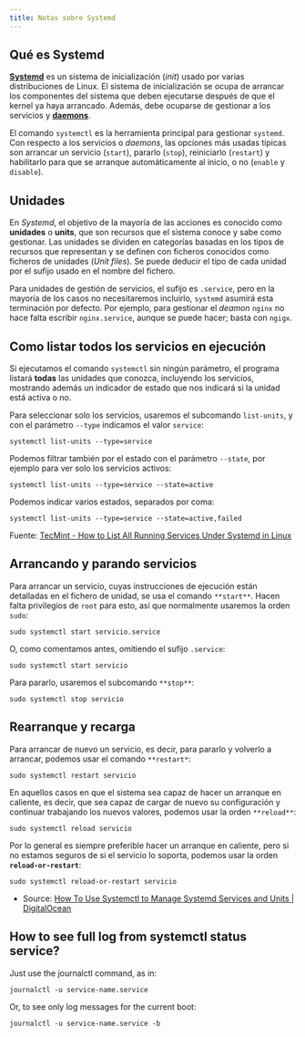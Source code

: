 ```yaml
---
title: Notas sobre Systemd
---
```


## Qué es Systemd

**[Systemd](https://es.wikipedia.org/wiki/Systemd)** es un sistema de
inicialización (_init_) usado por varias distribuciones de Linux. El sistema de
inicialización se ocupa de arrancar los componentes del sistema que deben
ejecutarse después de que el kernel ya haya arrancado. Además, debe ocuparse de
gestionar a los servicios y
**[daemons](https://es.wikipedia.org/wiki/Daemon_%28computing%29)**.


El comando `systemctl` es la herramienta principal para gestionar `systemd`.
Con respecto a los servicios o _daemons_, las opciones más usadas típicas son
arrancar un servicio (`start`), pararlo (`stop`), reiniciarlo (`restart`) y
habilitarlo para que se arranque automáticamente al inicio, o no (`enable` y
`disable`).


## Unidades

En _Systemd_, el objetivo de la mayoría de las acciones es conocido como
**unidades** o **units**, que son recursos que el sistema conoce y sabe como
gestionar. Las unidades se dividen en categorías basadas en los tipos de
recursos que representan y se definen con ficheros conocidos como ficheros de
unidades (_Unit files_). Se puede deducir el tipo de cada unidad por el sufijo
usado en el nombre del fichero.

Para unidades de gestión de servicios, el sufijo es `.service`, pero en la
mayoría de los casos no necesitaremos incluirlo, `systemd` asumirá esta
terminación por defecto. Por ejemplo, para gestionar el _deamon_ `nginx` no hace
falta escribir `nginx.service`, aunque se puede hacer; basta con `ngigx`.


## Como listar todos los servicios en ejecución

Si ejecutamos el comando `systemctl` sin ningún parámetro, el programa listará
**todas** las unidades que conozca, incluyendo los servicios, mostrando además
un indicador de estado que nos indicará si la unidad está activa o no.

Para seleccionar solo los servicios, usaremos el subcomando `list-units`, y con
el parámetro `--type` indicamos el valor `service`:

```shell
systemctl list-units --type=service
```

Podemos filtrar también por el estado con el parámetro `--state`, por ejemplo
para ver solo los servicios activos:

```shell
systemctl list-units --type=service --state=active
```

Podemos indicar varios estados, separados por coma:

```shell
systemctl list-units --type=service --state=active,failed
```

Fuente: [TecMint - How to List All Running Services Under Systemd in Linux](https://www.tecmint.com/list-all-running-services-under-systemd-in-linux/)


## Arrancando y parando servicios

Para arrancar un servicio, cuyas instrucciones de ejecución están detalladas en
el fichero de unidad, se usa el comando `**start**`. Hacen falta privilegios
de `root` para esto, así que normalmente usaremos la orden `sudo`:

```shell
sudo systemctl start servicio.service
```

O, como comentamos antes, omitiendo el sufijo `.service`:

```shell
sudo systemctl start servicio
```

Para pararlo, usaremos el subcomando `**stop**`:

```shell
sudo systemctl stop servicio
```

## Rearranque y recarga

Para arrancar de nuevo un servicio, es decir, para pararlo y volverlo a
arrancar, podemos usar el comando `**restart*`:

```shell
sudo systemctl restart servicio
```

En aquellos casos en que el sistema sea capaz de hacer un arranque en caliente,
es decir, que sea capaz de cargar de nuevo su configuración y continuar
trabajando los nuevos valores, podemos usar la orden `**reload**`:

```shell
sudo systemctl reload servicio
```

Por lo general es siempre preferible hacer un arranque en caliente, pero si no
estamos seguros de si el servicio lo soporta, podemos usar la orden
**`reload-or-restart`**:

```shell
sudo systemctl reload-or-restart servicio
```

- Source: [How To Use Systemctl to Manage Systemd Services and Units  | DigitalOcean](https://www.digitalocean.com/community/tutorials/how-to-use-systemctl-to-manage-systemd-services-and-units)

## How to see full log from systemctl status service?

Just use the journalctl command, as in:

```shell
journalctl -u service-name.service
```

Or, to see only log messages for the current boot:

```shell
journalctl -u service-name.service -b
```


